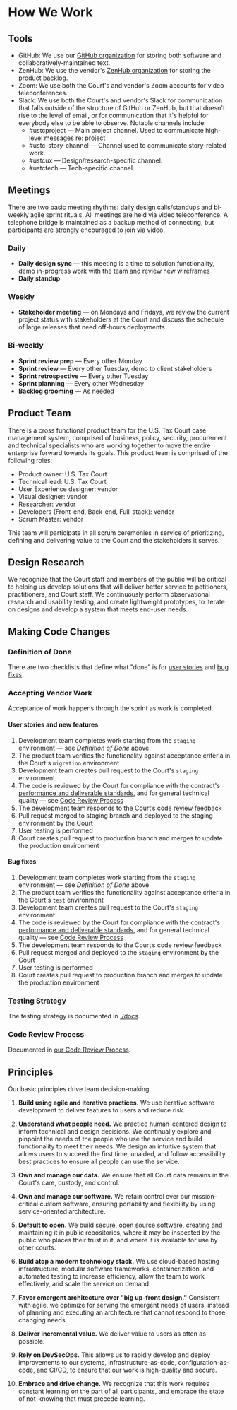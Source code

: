 # How We Work

## Tools

-   GitHub: We use our [GitHub organization](https://github.com/ustaxcourt/ef-cms) for storing both software and collaboratively-maintained text.
-   ZenHub: We use the vendor's [ZenHub organization](https://github.com/flexion/ef-cms#workspaces/ef-cms-5bbe4bed4b5806bc2bec65d3/boards?repos=152320868&showPipelineDescriptions=false) for storing the product backlog.
-   Zoom: We use both the Court's and vendor's Zoom accounts for video teleconferences.
-   Slack: We use both the Court's and vendor's Slack for communication that falls outside of the structure of GitHub or ZenHub, but that doesn't rise to the level of email, or for communication that it's helpful for everybody else to be able to observe. Notable channels include:
    - #ustcproject — Main project channel. Used to communicate high-level messages re: project
    - #ustc-story-channel — Channel used to communicate story-related work.
    - #ustcux — Design/research-specific channel.
    - #ustctech — Tech-specific channel.

## Meetings

There are two basic meeting rhythms: daily design calls/standups and bi-weekly agile sprint rituals. All meetings are held via video teleconference. A telephone bridge is maintained as a backup method of connecting, but participants are strongly encouraged to join via video.

### Daily

- **Daily design sync** — this meeting is a time to solution functionality, demo in-progress work with the team and review new wireframes
- **Daily standup**

### Weekly

- **Stakeholder meeting** — on Mondays and Fridays, we review the current project status with stakeholders at the Court and discuss the schedule of large releases that need off-hours deployments

### Bi-weekly

- **Sprint review prep** — Every other Monday
- **Sprint review** — Every other Tuesday, demo to client stakeholders
- **Sprint retrospective** — Every other Tuesday
- **Sprint planning** — Every other Wednesday
- **Backlog grooming** — As needed

## Product Team

There is a cross functional product team for the U.S. Tax Court case management system, comprised of business, policy, security, procurement and technical specialists who are working together to move the entire enterprise forward towards its goals. This product team is comprised of the following roles:

-   Product owner: U.S. Tax Court
-   Technical lead: U.S. Tax Court
-   User Experience designer: vendor
-   Visual designer: vendor
-   Researcher: vendor
-   Developers (Front-end, Back-end, Full-stack): vendor
-   Scrum Master: vendor

This team will participate in all scrum ceremonies in service of prioritizing, defining and delivering value to the Court and the stakeholders it serves.

## Design Research

We recognize that the Court staff and members of the public will be critical to helping us develop solutions that will deliver better service to petitioners, practitioners, and Court staff. We continuously perform observational research and usability testing, and create lightweight prototypes, to iterate on designs and develop a system that meets end-user needs.

## Making Code Changes

### Definition of Done

There are two checklists that define what "done" is for [user stories](https://github.com/ustaxcourt/ef-cms/blob/staging/.github/ISSUE_TEMPLATE/ustc-story-template.md) and [bug fixes](https://github.com/ustaxcourt/ef-cms/blob/staging/.github/ISSUE_TEMPLATE/bug-report.md).

### Accepting Vendor Work

Acceptance of work happens through the sprint as work is completed.

#### User stories and new features

1.  Development team completes work starting from the `staging` environment — see _Definition of Done_ above
2.  The product team verifies the functionality against acceptance criteria in the Court's `migration` environment
3.  Development team creates pull request to the Court's `staging` environment
4.  The code is reviewed by the Court for compliance with the contract's [performance and deliverable standards](https://github.com/ustaxcourt/case-management-rfq/blob/master/02_SOW.md#deliverables-and-performance-standards), and for general technical quality — see [Code Review Process](https://github.com/ustaxcourt/ef-cms/blob/staging/docs/code-review.md)
5.  The development team responds to the Court’s code review feedback
6.  Pull request merged to staging branch and deployed to the staging environment by the Court
7.  User testing is performed
8.  Court creates pull request to production branch and merges to update the production environment

#### Bug fixes

1.  Development team completes work starting from the `staging` environment — see _Definition of Done_ above
2.  The product team verifies the functionality against acceptance criteria in the Court's `test` environment
3.  Development team creates pull request to the Court's `staging` environment
4.  The code is reviewed by the Court for compliance with the contract's [performance and deliverable standards](https://github.com/ustaxcourt/case-management-rfq/blob/master/02_SOW.md#deliverables-and-performance-standards), and for general technical quality — see [Code Review Process](https://github.com/ustaxcourt/ef-cms/blob/staging/docs/code-review.md)
5.  The development team responds to the Court’s code review feedback
6.  Pull request merged and deployed to the `staging` environment by the Court
7.  User testing is performed
8.  Court creates pull request to production branch and merges to update the production environment

### Testing Strategy

The testing strategy is documented in [./docs](./docs).

### Code Review Process

Documented in [our Code Review Process](https://github.com/ustaxcourt/ef-cms/blob/staging/docs/code-review.md).


## Principles

Our basic principles drive team decision-making.

1.  **Build using agile and iterative practices.** We use iterative software development to deliver features to users and reduce risk.

2.  **Understand what people need.** We practice human-centered design to inform technical and design decisions. We continually explore and pinpoint the needs of the people who use the service and build functionality to meet their needs. We design an intuitive system that allows users to succeed the first time, unaided, and follow accessibility best practices to ensure all people can use the service.

3.  **Own and manage our data.** We ensure that all Court data remains in the Court's care, custody, and control.

4.  **Own and manage our software.** We retain control over our mission-critical custom software, ensuring portability and flexibility by using service-oriented architecture.

5.  **Default to open.** We build secure, open source software, creating and maintaining it in public repositories, where it may be inspected by the public who places their trust in it, and where it is available for use by other courts.

6.  **Build atop a modern technology stack.** We use cloud-based hosting infrastructure, modular software frameworks, containerization, and automated testing to increase efficiency, allow the team to work effectively, and scale the service on demand.

7.  **Favor emergent architecture over "big up-front design."** Consistent with agile, we optimize for serving the emergent needs of users, instead of planning and executing an architecture that cannot respond to those changing needs.

8.  **Deliver incremental value.** We deliver value to users as often as possible.

9.  **Rely on DevSecOps.** This allows us to rapidly develop and deploy improvements to our systems, infrastructure-as-code, configuration-as-code, and CI/CD, to ensure that our work is high-quality and secure.

10. **Embrace and drive change.** We recognize that this work requires constant learning on the part of all participants, and embrace the state of not-knowing that must precede learning.

